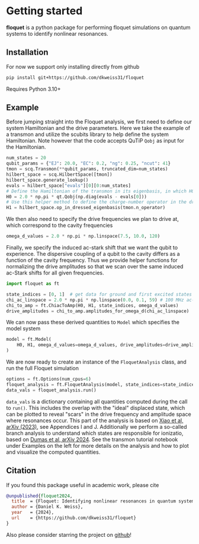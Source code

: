 # Getting started

**floquet**  is a python package for performing floquet simulations on quantum systems to identify nonlinear resonances.

## Installation

For now we support only installing directly from github
```bash
pip install git+https://github.com/dkweiss31/floquet
```

Requires Python 3.10+

## Example

Before jumping straight into the Floquet analysis, we first need to define our system Hamiltonian and the drive parameters. Here we take the example of a transmon and utilize the scubits library to help define the system Hamiltonian. Note however that the code accepts QuTiP `Qobj` as input for the Hamiltonian. 
```python
num_states = 20
qubit_params = {"EJ": 20.0, "EC": 0.2, "ng": 0.25, "ncut": 41}
tmon = scq.Transmon(**qubit_params, truncated_dim=num_states)
hilbert_space = scq.HilbertSpace([tmon])
hilbert_space.generate_lookup()
evals = hilbert_space["evals"][0][0:num_states]
# Define the Hamiltonian of the transmon in its eigenbasis, in which H0 is diagonal
H0 = 2.0 * np.pi * qt.Qobj(np.diag(evals - evals[0]))
# Use this helper method to define the charge-number operator in the dressed eigenbasis 
H1 = hilbert_space.op_in_dressed_eigenbasis(tmon.n_operator)
```
We then also need to specify the drive frequencies we plan to drive at, which correspond to the cavity frequencies
```python
omega_d_values = 2.0 * np.pi * np.linspace(7.5, 10.0, 120)
```
Finally, we specify the induced ac-stark shift that we want the qubit to experience. The dispersive coupling of a qubit to the cavity differs as a function of the cavity frequency. Thus we provide helper functions for normalizing the drive amplitudes so that we scan over the same induced ac-Stark shifts for all given frequencies. 
```python
import floquet as ft

state_indices = [0, 1]  # get data for ground and first excited states
chi_ac_linspace = 2.0 * np.pi * np.linspace(0.0, 0.1, 59) # 100 MHz ac-Stark shift
chi_to_amp = ft.ChiacToAmp(H0, H1, state_indices, omega_d_values)
drive_amplitudes = chi_to_amp.amplitudes_for_omega_d(chi_ac_linspace)
```
We can now pass these derived quantities to `Model` which specifies the model system
```python
model = ft.Model(
    H0, H1, omega_d_values=omega_d_values, drive_amplitudes=drive_amplitudes
)
```
We are now ready to create an instance of the `FloquetAnalysis` class, and run the full Floquet simulation
```python
options = ft.Options(num_cpus=6)
floquet_analysis = ft.FloquetAnalysis(model, state_indices=state_indices, options=options)
data_vals = floquet_analysis.run()
```
`data_vals` is a dictionary containing all quantities computed during the call to `run()`. This includes the overlap with the "ideal" displaced state, which can be plotted to reveal "scars" in the drive frequency and amplitude space where resonances occur. This part of the analysis is based on [Xiao et al, arXiv (2023)](https://arxiv.org/abs/2304.13656), see Appendices I and J. Additionally we perform a so-called branch analysis to understand which states are responsible for ionizatio, based on [Dumas et al, arXiv 2024](https://arxiv.org/abs/2402.06615). See the transmon tutorial notebook under Examples on the left for more details on the analysis and how to plot and visualize the computed quantities.  

## Citation

If you found this package useful in academic work, please cite

```bibtex
@unpublished{floquet2024,
  title  = {Floquet: Identifying nonlinear resonances in quantum systems due to parametric drives},
  author = {Daniel K. Weiss},
  year   = {2024},
  url    = {https://github.com/dkweiss31/floquet}
}
```

Also please consider starring the project on [github](https://github.com/dkweiss31/floquet/)!